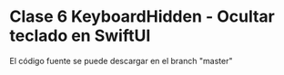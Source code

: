 # Clase 6 KeyboardHidden - Ocultar teclado en SwiftUI
El código fuente se puede descargar en el branch "master"
